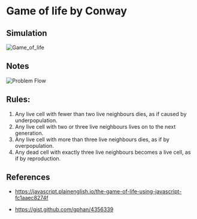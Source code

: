 # Game of life by Conway

## Simulation 

![Game_of_life](https://github.com/neelo4/Conways-Game-of-life/blob/main/images/VIDEO-2022-07-29-02-40-19.gif)

## Notes
![Problem Flow](https://raw.githubusercontent.com/neelo4/Conways-Game-of-life/458c21e2f9316981896782642e3c47ec6b50bed7/images/Handy_description.jpeg)
  
## Rules:
1. Any live cell with fewer than two live neighbours dies, as if caused by underpopulation.
2. Any live cell with two or three live neighbours lives on to the next generation.
3. Any live cell with more than three live neighbours dies, as if by overpopulation.
4. Any dead cell with exactly three live neighbours becomes a live cell, as if by reproduction.

## References
- https://javascript.plainenglish.io/the-game-of-life-using-javascript-fc1aaec8274f

- https://gist.github.com/gphan/4356339